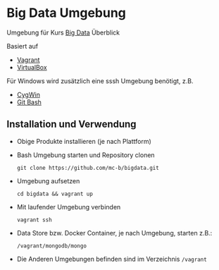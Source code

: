 Big Data Umgebung
=================

Umgebung für Kurs [Big Data](https://www.eb-zuerich.ch/angebot/big-data-ueberblick.html) Überblick

Basiert auf 
* [Vagrant](https://www.vagrantup.com/)
* [VirtualBox](https://www.virtualbox.org/)

Für Windows wird zusätzlich eine sssh Umgebung benötigt, z.B.
* [CygWin](https://www.cygwin.com/)
* [Git Bash](https://git-scm.com/)

Installation und Verwendung
---------------------------

* Obige Produkte installieren (je nach Plattform)
* Bash Umgebung starten und Repository clonen

    `git clone https://github.com/mc-b/bigdata.git`

* Umgebung aufsetzen

    `cd bigdata && vagrant up`

* Mit laufender Umgebung verbinden

    `vagrant ssh`
	
* Data Store bzw. Docker Container, je nach Umgebung, starten z.B.:

    `/vagrant/mongodb/mongo`
	
* Die Anderen Umgebungen befinden sind im Verzeichnis `/vagrant`


	
